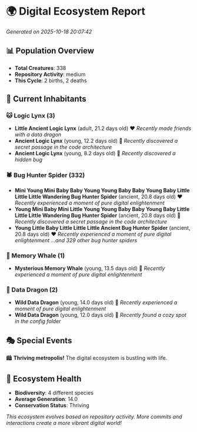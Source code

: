 # 🌍 Digital Ecosystem Report
*Generated on 2025-10-18 20:07:42*

## 📊 Population Overview
- **Total Creatures**: 338
- **Repository Activity**: medium
- **This Cycle**: 2 births, 2 deaths

## 👥 Current Inhabitants

### 🐱 Logic Lynx (3)
- **Little Ancient Logic Lynx** (adult, 21.2 days old) ❤️
  *Recently made friends with a data dragon*
- **Ancient Logic Lynx** (young, 12.2 days old) 💚
  *Recently discovered a secret passage in the code architecture*
- **Ancient Logic Lynx** (young, 8.2 days old) 💚
  *Recently discovered a hidden bug*

### 🕷️ Bug Hunter Spider (332)
- **Mini Young Mini Baby Baby Young Young Baby Baby Young Baby Little Little Little Wandering Bug Hunter Spider** (ancient, 20.8 days old) ❤️
  *Recently experienced a moment of pure digital enlightenment*
- **Young Mini Baby Mini Little Young Young Baby Baby Young Baby Little Little Little Wandering Bug Hunter Spider** (ancient, 20.8 days old) 💛
  *Recently discovered a secret passage in the code architecture*
- **Young Little Baby Little Little Little Ancient Bug Hunter Spider** (ancient, 20.8 days old) ❤️
  *Recently experienced a moment of pure digital enlightenment*
  *...and 329 other bug hunter spiders*

### 🐋 Memory Whale (1)
- **Mysterious Memory Whale** (young, 13.5 days old) 💚
  *Recently experienced a moment of pure digital enlightenment*

### 🐉 Data Dragon (2)
- **Wild Data Dragon** (young, 14.0 days old) 💚
  *Recently experienced a moment of pure digital enlightenment*
- **Wild Data Dragon** (young, 12.0 days old) 💚
  *Recently found a cozy spot in the config folder*

## 🎭 Special Events

🏙️ **Thriving metropolis!** The digital ecosystem is bustling with life.

## 🔬 Ecosystem Health
- **Biodiversity**: 4 different species
- **Average Generation**: 14.0
- **Conservation Status**: Thriving

*This ecosystem evolves based on repository activity. More commits and interactions create a more vibrant digital world!*